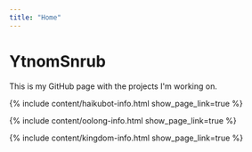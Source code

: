```yaml
---
title: "Home"
---
```


<script type="application/ld+json">
    {
    "@context": "https://schema.org",
    "@type": "Organization",
    "url": "/",
    "logo": "/assets/favicon/android-chrome-512x512.png"
    }
</script>

# YtnomSnrub

This is my GitHub page with the projects I'm working on.

{% include content/haikubot-info.html show_page_link=true %}

{% include content/oolong-info.html show_page_link=true %}

{% include content/kingdom-info.html show_page_link=true %}
